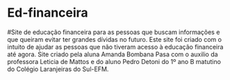 # Ed-financeira
#Site de educação financeira para as pessoas que buscam informações e que queiram evitar ter grandes dívidas no futuro. Este site foi criado com o intuito de ajudar as pessoas que não tiveram acesso à educação financeira até agora.  Site criado pela aluna Amanda Bombana Pasa com o auxilio da professora Leticia de Mattos e do aluno Pedro Detoni do 1º ano B matutino do Colégio Laranjeiras do Sul-EFM.
